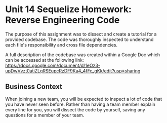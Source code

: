 # Unit 14 Sequelize Homework: Reverse Engineering Code

The purpose of this assignment was to dissect and create a tutorial for a provided codebase. The code was thoroughly inspected to understand each file's responsibility and cross file dependencies.  

A full description of the codebase was created within a Google Doc which can be accessed at the following link: https://docs.google.com/document/d/1eOz3-upDwVvzt0atiZLqRSEupcRzDF9Ka4_4fFc_gKk/edit?usp=sharing

## Business Context

When joining a new team, you will be expected to inspect a lot of code that you have never seen before. Rather than having a team member explain every line for you, you will dissect the code by yourself, saving any questions for a member of your team.
